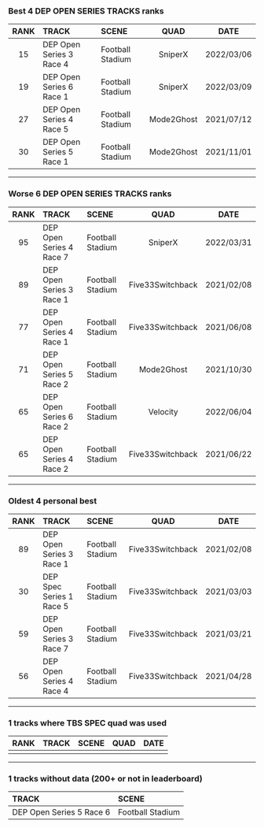 ### Best 4 DEP OPEN SERIES TRACKS ranks
|RANK|TRACK|SCENE|QUAD|DATE|
|:---:|:---|:---|:---:|:---:|
|15|DEP Open Series 3 Race 4|Football Stadium|SniperX|2022/03/06|
|19|DEP Open Series 6 Race 1|Football Stadium|SniperX|2022/03/09|
|27|DEP Open Series 4 Race 5|Football Stadium|Mode2Ghost|2021/07/12|
|30|DEP Open Series 5 Race 1|Football Stadium|Mode2Ghost|2021/11/01|
---
### Worse 6 DEP OPEN SERIES TRACKS ranks
|RANK|TRACK|SCENE|QUAD|DATE|
|:---:|:---|:---|:---:|:---:|
|95|DEP Open Series 4 Race 7|Football Stadium|SniperX|2022/03/31|
|89|DEP Open Series 3 Race 1|Football Stadium|Five33Switchback|2021/02/08|
|77|DEP Open Series 4 Race 1|Football Stadium|Five33Switchback|2021/06/08|
|71|DEP Open Series 5 Race 2|Football Stadium|Mode2Ghost|2021/10/30|
|65|DEP Open Series 6 Race 2|Football Stadium|Velocity|2022/06/04|
|65|DEP Open Series 4 Race 2|Football Stadium|Five33Switchback|2021/06/22|
---
### Oldest 4 personal best
|RANK|TRACK|SCENE|QUAD|DATE|
|:---:|:---|:---|:---:|:---:|
|89|DEP Open Series 3 Race 1|Football Stadium|Five33Switchback|2021/02/08|
|30|DEP Spec Series 1 Race 5|Football Stadium|Five33Switchback|2021/03/03|
|59|DEP Open Series 3 Race 7|Football Stadium|Five33Switchback|2021/03/21|
|56|DEP Open Series 4 Race 4|Football Stadium|Five33Switchback|2021/04/28|
---
### 1 tracks where TBS SPEC quad was used
|RANK|TRACK|SCENE|QUAD|DATE|
|:---:|:---|:---|:---:|:---:|
||||||
---
### 1 tracks without data (200+ or not in leaderboard)
|TRACK|SCENE|
|:---|:---|
|DEP Open Series 5 Race 6|Football Stadium|

